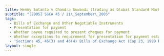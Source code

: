 ```yaml
---
title: Henny Sutanto v Chandra Suwandi (trading as Global Standard Marketing)
subtitle: "[2005] SGCA 45 / 21\_September\_2005"
tags:
  - Bills of Exchange and Other Negotiable Instruments
  - Presentation for payment
  - Whether payee required to present cheques for payment
  - Whether exceptions to requirement for presentation for payment established
  - 'Sections 45, 46(3) and 46(4) Bills of Exchange Act (Cap 23, 1999 Rev Ed)'
layout: single
---
```


